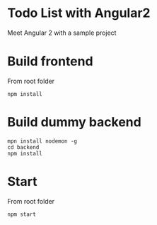 # Todo List with Angular2

Meet Angular 2 with a sample project

# Build frontend

From root folder

```
npm install
```

# Build dummy backend

```
mpn install nodemon -g
cd backend
npm install
```

# Start

From root folder

```
npm start
```